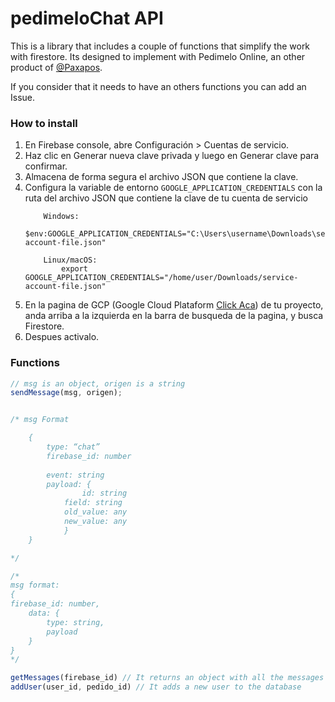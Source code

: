 # pedimeloChat API
 
This is a library that includes a couple of functions that simplify the work with firestore. Its designed to implement with Pedimelo Online, an other product of [@Paxapos](https://github.com/paxapos).

If you consider that it needs to have an others functions you can add an Issue.

### How to install

1. En Firebase console, abre Configuración > Cuentas de servicio.
2. Haz clic en Generar nueva clave privada y luego en Generar clave para confirmar.
3. Almacena de forma segura el archivo JSON que contiene la clave.
4. Configura la variable de entorno `GOOGLE_APPLICATION_CREDENTIALS` con la ruta del archivo JSON que contiene la clave de tu cuenta de servicio
	```
		Windows: 
			$env:GOOGLE_APPLICATION_CREDENTIALS="C:\Users\username\Downloads\service-account-file.json"

		Linux/macOS:
			export GOOGLE_APPLICATION_CREDENTIALS="/home/user/Downloads/service-account-file.json"

	```		
5. En la pagina de GCP (Google Cloud Plataform [Click Aca](https://console.firebase.google.com/project/_/settings/serviceaccounts/adminsdk)) de tu proyecto, anda arriba a la izquierda en la barra de busqueda de la pagina, y busca Firestore.
6. Despues activalo.

### Functions

```js
// msg is an object, origen is a string
sendMessage(msg, origen);


/* msg Format

	{
   		type: “chat”
   		firebase_id: number
  
   		event: string
   		payload: {
        		id: string
			field: string
			old_value: any
			new_value: any
     		}
	}

*/

/*
msg format:
{
firebase_id: number,
    data: {
        type: string,
        payload
    }
}
*/

getMessages(firebase_id) // It returns an object with all the messages sended to an user
addUser(user_id, pedido_id) // It adds a new user to the database
```
